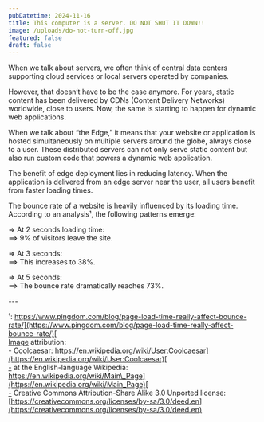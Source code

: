 ```yaml
---
pubDatetime: 2024-11-16
title: This computer is a server. DO NOT SHUT IT DOWN!!
image: /uploads/do-not-turn-off.jpg
featured: false
draft: false
---
```

When we talk about servers, we often think of central data centers supporting cloud services or local servers operated by companies.

However, that doesn’t have to be the case anymore. For years, static content has been delivered by CDNs (Content Delivery Networks) worldwide, close to users. Now, the same is starting to happen for dynamic web applications.

When we talk about “the Edge,” it means that your website or application is hosted simultaneously on multiple servers around the globe, always close to a user. These distributed servers can not only serve static content but also run custom code that powers a dynamic web application.

The benefit of edge deployment lies in reducing latency. When the application is delivered from an edge server near the user, all users benefit from faster loading times.

The bounce rate of a website is heavily influenced by its loading time. According to an analysis¹, the following patterns emerge:

\=> At 2 seconds loading time:  
\==> 9% of visitors leave the site.

\=> At 3 seconds:  
\==> This increases to 38%.

\=> At 5 seconds:  
\==> The bounce rate dramatically reaches 73%.

\---  
  
¹: [https://www.pingdom.com/blog/page-load-time-really-affect-bounce-rate/](https://www.pingdom.com/blog/page-load-time-really-affect-bounce-rate/)[  
Image](https://lnkd.in/gmdabDpn\)￼Image) attribution:  
\- Coolcaesar: [https://en.wikipedia.org/wiki/User:Coolcaesar](https://en.wikipedia.org/wiki/User:Coolcaesar)[  
\-](https://lnkd.in/gHFkMzyU\)￼-) at the English-language Wikipedia: [https://en.wikipedia.org/wiki/Main\_Page](https://en.wikipedia.org/wiki/Main_Page)[  
\-](https://lnkd.in/gWsqhkbM\)￼-) Creative Commons Attribution-Share Alike 3.0 Unported license: [https://creativecommons.org/licenses/by-sa/3.0/deed.en](https://creativecommons.org/licenses/by-sa/3.0/deed.en)